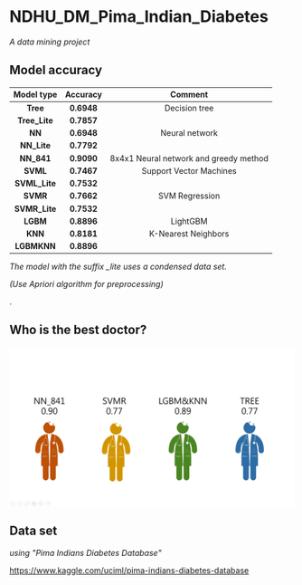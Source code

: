 # NDHU_DM_Pima_Indian_Diabetes

*A data mining project*

## Model accuracy

| **Model type** | **Accuracy** | **Comment** |
|:-------:|:------:|:-------------------:|
| **Tree** | **0.6948** | Decision tree |
| **Tree_Lite** | **0.7857** |
| **NN** | **0.6948** | Neural network |
| **NN_Lite** | **0.7792** |
| **NN_841** | **0.9090** | 8x4x1 Neural network and greedy method |
| **SVML** | **0.7467** | Support Vector Machines |
| **SVML_Lite** | **0.7532** |
| **SVMR** | **0.7662** | SVM Regression |
| **SVMR_Lite** | **0.7532** |
| **LGBM** | **0.8896** | LightGBM |
| **KNN** | **0.8181** |  K-Nearest Neighbors |
| **LGBMKNN** | **0.8896** |


*The model with the suffix _lite uses a condensed data set.*

*(Use Apriori algorithm for preprocessing)*

.

## Who is the best doctor?
<img src="docs/images/Ac.png" align="middle" width="800"/>

## Data set
*using "Pima Indians Diabetes Database"*

https://www.kaggle.com/uciml/pima-indians-diabetes-database

